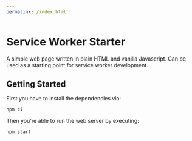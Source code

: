 ```yaml
---
permalink: /index.html
---
```


# Service Worker Starter

A simple web page written in plain HTML and vanilla Javascript. Can be used as a starting point for service worker development.

## Getting Started

First you have to install the dependencies via:

```
npm ci
```

Then you're able to run the web server by executing:

```
npm start
```
